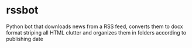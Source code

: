 # rssbot
Python bot that downloads news from a RSS feed, converts them to docx format striping all HTML clutter and organizes them in folders according to publishing date
